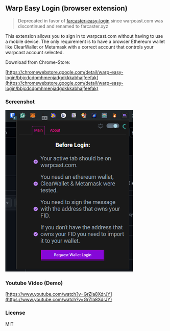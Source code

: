 ## Warp Easy Login (browser extension)

> Deprecated in favor of [farcaster-easy-login](https://github.com/andrei0x309/farcaster-easy-login) since warpcast.com was discontinued and renamed to farcaster.xyz

This extension allows you to sign in to warpcast.com without having to use a mobile device. The only requirement is to have a browser Ethereum wallet like ClearWallet or Metamask with a correct account that controls your warpcast account selected.

Download from Chrome-Store:

[https://chromewebstore.google.com/detail/warp-easy-login/bbjcdcdpmhmenjadgdkkkabhajfeefak](https://chromewebstore.google.com/detail/warp-easy-login/bbjcdcdpmhmenjadgdkkkabhajfeefak)

### Screenshot

![screenshot](/screen_1.png)

### Youtube Video (Demo)

[https://www.youtube.com/watch?v=GrZIa8XdrJY](https://www.youtube.com/watch?v=GrZIa8XdrJY)

### License

MIT
